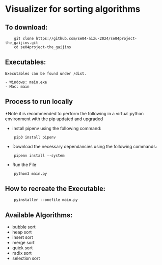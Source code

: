 # Visualizer for sorting algorithms

## To download:

```console
    git clone https://github.com/se04-aizu-2024/se04project-the_gaijins.git
    cd se04project-the_gaijins
```

## Executables:
    
    Executables can be found under /dist. 

    - Windows: main.exe
    - Mac: main

## Process to run locally


*Note it is recommended to perform the following in a virtual python environment with the pip updated and upgraded

- install pipenv using the following command:
        
```console
    pip3 install pipenv
```

- Download the necessary dependancies using the following commands:

```console
    pipenv install --system
```

- Run the File

```console
    python3 main.py
```

## How to recreate the Executable:

```console
    pyinstaller --onefile main.py
```


## Available Algorithms:

- bubble sort
- heap sort
- insert sort
- merge sort
- quick sort
- radix sort
- selection sort


